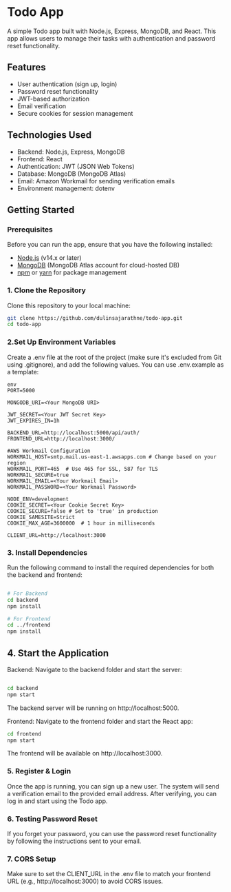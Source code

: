 # Todo App

A simple Todo app built with Node.js, Express, MongoDB, and React. This app allows users to manage their tasks with authentication and password reset functionality.

## Features
- User authentication (sign up, login)
- Password reset functionality
- JWT-based authorization
- Email verification
- Secure cookies for session management

## Technologies Used
- Backend: Node.js, Express, MongoDB
- Frontend: React
- Authentication: JWT (JSON Web Tokens)
- Database: MongoDB (MongoDB Atlas)
- Email: Amazon Workmail for sending verification emails
- Environment management: dotenv

## Getting Started

### Prerequisites

Before you can run the app, ensure that you have the following installed:
- [Node.js](https://nodejs.org/) (v14.x or later)
- [MongoDB](https://www.mongodb.com/try/download/community) (MongoDB Atlas account for cloud-hosted DB)
- [npm](https://www.npmjs.com/) or [yarn](https://yarnpkg.com/) for package management

### 1. Clone the Repository
Clone this repository to your local machine:
```bash
git clone https://github.com/dulinsajarathne/todo-app.git
cd todo-app
````

### 2.Set Up Environment Variables
Create a .env file at the root of the project (make sure it's excluded from Git using .gitignore), and add the following values. You can use .env.example as a template:
``` 
env
PORT=5000

MONGODB_URI=<Your MongoDB URI>

JWT_SECRET=<Your JWT Secret Key>
JWT_EXPIRES_IN=1h

BACKEND_URL=http://localhost:5000/api/auth/
FRONTEND_URL=http://localhost:3000/

#AWS Workmail Configuration
WORKMAIL_HOST=smtp.mail.us-east-1.awsapps.com # Change based on your region
WORKMAIL_PORT=465  # Use 465 for SSL, 587 for TLS
WORKMAIL_SECURE=true
WORKMAIL_EMAIL=<Your Workmail Email>
WORKMAIL_PASSWORD=<Your Workmail Password>

NODE_ENV=development
COOKIE_SECRET=<Your Cookie Secret Key>
COOKIE_SECURE=false # Set to 'true' in production
COOKIE_SAMESITE=Strict
COOKIE_MAX_AGE=3600000  # 1 hour in milliseconds

CLIENT_URL=http://localhost:3000

```

### 3. Install Dependencies
Run the following command to install the required dependencies for both the backend and frontend:

```bash

# For Backend
cd backend
npm install

# For Frontend
cd ../frontend
npm install
```


## 4. Start the Application
Backend:
Navigate to the backend folder and start the server:

```bash

cd backend
npm start

```
The backend server will be running on http://localhost:5000.

Frontend:
Navigate to the frontend folder and start the React app:


```bash
cd frontend
npm start
```
The frontend will be available on http://localhost:3000.

### 5. Register & Login
Once the app is running, you can sign up a new user. The system will send a verification email to the provided email address. After verifying, you can log in and start using the Todo app.

### 6. Testing Password Reset
If you forget your password, you can use the password reset functionality by following the instructions sent to your email.

### 7. CORS Setup
Make sure to set the CLIENT_URL in the .env file to match your frontend URL (e.g., http://localhost:3000) to avoid CORS issues.
